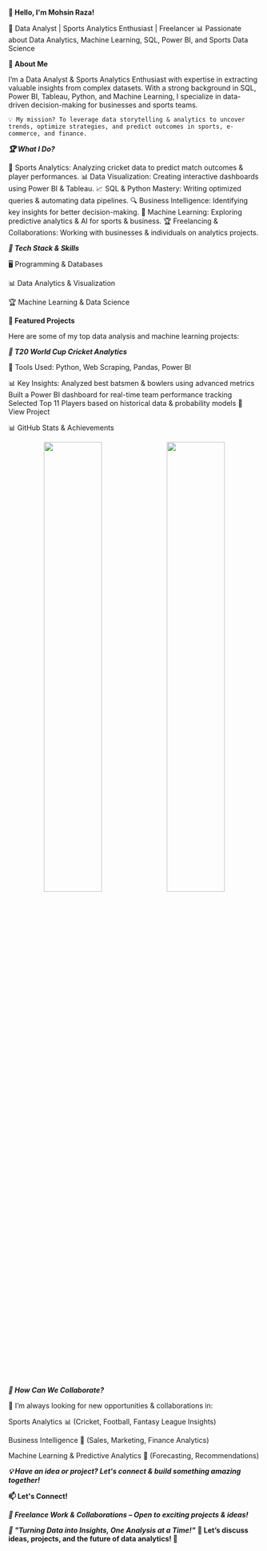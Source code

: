 **👋 Hello, I'm Mohsin Raza!**

🚀 Data Analyst | Sports Analytics Enthusiast | Freelancer
📊 Passionate about Data Analytics, Machine Learning, SQL, Power BI, and Sports Data Science

****🌟 About Me****

I’m a Data Analyst & Sports Analytics Enthusiast with expertise in extracting valuable insights from complex datasets. With a strong background in SQL, Power BI, Tableau, Python, and Machine Learning, I specialize in data-driven decision-making for businesses and sports teams.

    💡 My mission? To leverage data storytelling & analytics to uncover trends, optimize strategies, and predict outcomes in sports, e-commerce, and finance.

***🏆 What I Do?***

🎯 Sports Analytics: Analyzing cricket data to predict match outcomes & player performances.
📊 Data Visualization: Creating interactive dashboards using Power BI & Tableau.
📈 SQL & Python Mastery: Writing optimized queries & automating data pipelines.
🔍 Business Intelligence: Identifying key insights for better decision-making.
🚀 Machine Learning: Exploring predictive analytics & AI for sports & business.
🏆 Freelancing & Collaborations: Working with businesses & individuals on analytics projects.

***🔧 Tech Stack & Skills***

🖥️ Programming & Databases




📊 Data Analytics & Visualization



🏆 Machine Learning & Data Science



****📂 Featured Projects****

Here are some of my top data analysis and machine learning projects:

***🏏 T20 World Cup Cricket Analytics***

📌 Tools Used: Python, Web Scraping, Pandas, Power BI

📊 Key Insights:
Analyzed best batsmen & bowlers using advanced metrics
Built a Power BI dashboard for real-time team performance tracking
Selected Top 11 Players based on historical data & probability models
🔗 View Project


📊 GitHub Stats & Achievements
<p align="center"> <img src="https://github-readme-stats.vercel.app/api?username=MohsinR11&show_icons=true&theme=radical" width="48%"> <img src="https://github-readme-streak-stats.herokuapp.com/?user=MohsinR11&theme=radical" width="48%"> </p>


***📢 How Can We Collaborate?***

🚀 I’m always looking for new opportunities & collaborations in:

Sports Analytics 📊 (Cricket, Football, Fantasy League Insights)

Business Intelligence 🏢 (Sales, Marketing, Finance Analytics)

Machine Learning & Predictive Analytics 🤖 (Forecasting, Recommendations)


*****💡 Have an idea or project? Let's connect & build something amazing together!*****

****📫 Let's Connect!****

***💼 Freelance Work & Collaborations – Open to exciting projects & ideas!***



***🎯 "Turning Data into Insights, One Analysis at a Time!"***
****💬 Let’s discuss ideas, projects, and the future of data analytics! 🚀****
